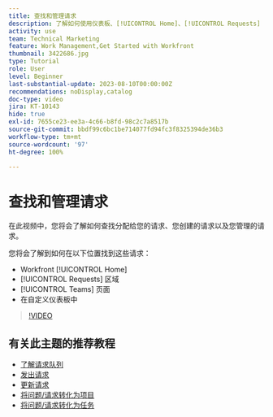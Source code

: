 ```yaml
---
title: 查找和管理请求
description: 了解如何使用仪表板、[!UICONTROL Home]、[!UICONTROL Requests] 区域以及 [!UICONTROL Teams] 页面，以查找通过请求队列发出的传入请求。
activity: use
team: Technical Marketing
feature: Work Management,Get Started with Workfront
thumbnail: 3422686.jpg
type: Tutorial
role: User
level: Beginner
last-substantial-update: 2023-08-10T00:00:00Z
recommendations: noDisplay,catalog
doc-type: video
jira: KT-10143
hide: true
exl-id: 7655ce23-ee3a-4c66-b8fd-98c2c7a8517b
source-git-commit: bbdf99c6bc1be714077fd94fc3f8325394de36b3
workflow-type: tm+mt
source-wordcount: '97'
ht-degree: 100%

---
```


# 查找和管理请求

在此视频中，您将会了解如何查找分配给您的请求、您创建的请求以及您管理的请求。

您将会了解到如何在以下位置找到这些请求：

* Workfront [!UICONTROL Home]
* [!UICONTROL Requests] 区域
* [!UICONTROL Teams] 页面
* 在自定义仪表板中


>[!VIDEO](https://video.tv.adobe.com/v/3441664/?quality=12&learn=on&enablevpops=1&captions=chi_hans)


## 有关此主题的推荐教程

* [了解请求队列](/help/manage-work/request-queues/understand-request-queues.md)
* [发出请求](/help/manage-work/issues-requests/make-a-request.md)
* [更新请求](/help/manage-work/issues-requests/update-a-request.md)
* [将问题/请求转化为项目](/help/manage-work/issues-requests/create-a-project-from-a-request.md)
* [将问题/请求转化为任务](/help/manage-work/issues-requests/convert-issues-to-other-work-items.md)
